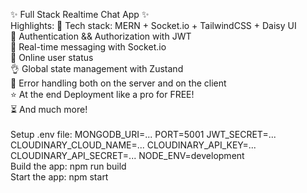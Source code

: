 ✨ Full Stack Realtime Chat App ✨
<br>
Highlights:
🌟 Tech stack: MERN + Socket.io + TailwindCSS + Daisy UI
<br>
🎃 Authentication && Authorization with JWT
<br>
👾 Real-time messaging with Socket.io
<br>
🚀 Online user status
<br>
👌 Global state management with Zustand
<br>
🐞 Error handling both on the server and on the client
<br>
⭐ At the end Deployment like a pro for FREE!
<br>
⏳ And much more!
<br>
<br>
Setup .env file:
MONGODB_URI=...
PORT=5001
JWT_SECRET=...
CLOUDINARY_CLOUD_NAME=...
CLOUDINARY_API_KEY=...
CLOUDINARY_API_SECRET=...
NODE_ENV=development
<br>
Build the app:
npm run build
<br>
Start the app:
npm start
